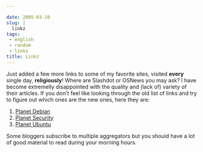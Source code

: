 ```yaml
---

date: 2005-03-10
slug: |
  linkz
tags:
 - english
 - random
 - links
title: Linkz
---
```


Just added a few more links to some of my favorite sites, visited
**every** single day, **religiously**! Where are Slashdot or OSNews you
may ask? I have become extremelly disappointed with the quality and
(lack of) variety of their articles. If you don't feel like looking
through the old list of links and try to figure out which ones are the
new ones, here they are:

1.  [Planet Debian](http://planet.debian.org/)
2.  [Planet Security](http://planetsecurity.bacarospo.net/)
3.  [Planet Ubuntu](http://planet.ubuntulinux.org/)

Some bloggers subscribe to multiple aggregators but you should have a
lot of good material to read during your morning hours.
